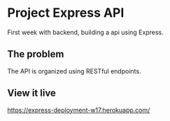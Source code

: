 # Project Express API

First week with backend, building a api using Express.

## The problem

The API is organized using RESTful endpoints.

## View it live

https://express-deployment-w17.herokuapp.com/
